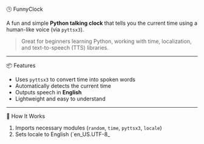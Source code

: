 🕒 FunnyClock

A fun and simple **Python talking clock** that tells you the current time using a human-like voice (via `pyttsx3`).

> Great for beginners learning Python, working with time, localization, and text-to-speech (TTS) libraries.

---

📦 Features

- Uses `pyttsx3` to convert time into spoken words
- Automatically detects the current time
- Outputs speech in **English**
- Lightweight and easy to understand

---

🧠 How It Works

1. Imports necessary modules (`random`, `time`, `pyttsx3`, `locale`)
2. Sets locale to English (`en_US.UTF-8_
